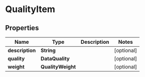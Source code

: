 

# QualityItem


## Properties

| Name | Type | Description | Notes |
|------------ | ------------- | ------------- | -------------|
|**description** | **String** |  |  [optional] |
|**quality** | **DataQuality** |  |  [optional] |
|**weight** | **QualityWeight** |  |  [optional] |



